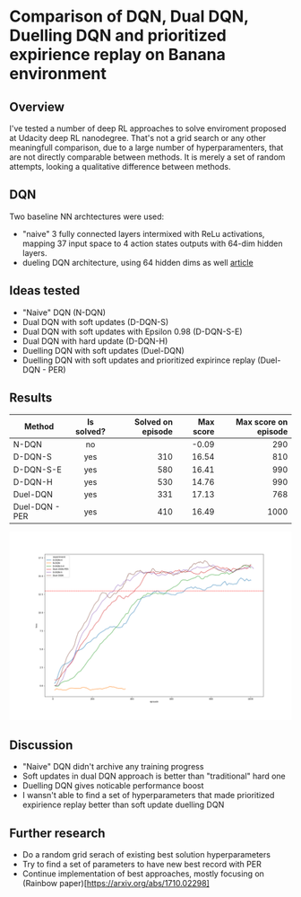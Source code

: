 # Comparison of DQN, Dual DQN, Duelling DQN and prioritized expirience replay on Banana environment

## Overview
I've tested a number of deep RL approaches to solve enviroment proposed at Udacity deep RL nanodegree.
That's not a grid search or any other meaningfull comparison, due to a large number of hyperparamenters, that are not directly
comparable between methods. It is merely a set of random attempts, looking a qualitative difference between methods.

## DQN

Two baseline NN archtectures were used:
 - "naive" 3 fully connected layers intermixed with ReLu activations, mapping 37 input space to 4 action states outputs with 64-dim hidden layers.
 - dueling DQN architecture, using 64 hidden dims as well [article](https://arxiv.org/abs/1511.06581)  

## Ideas tested
 - "Naive" DQN (N-DQN)
 - Dual DQN with soft updates (D-DQN-S)
 - Dual DQN with soft updates with Epsilon 0.98 (D-DQN-S-E)
 - Dual DQN with hard update (D-DQN-H)
 - Duelling DQN with soft updates (Duel-DQN)
 - Duelling DQN with soft updates and prioritized expirince replay (Duel-DQN - PER)
 
## Results

| Method        | Is solved? | Solved on episode | Max score | Max score on episode|
| ------------- |:----------:| -----------------:| ---------:|--------------------:|
| N-DQN         | no         |                   |  -0.09    |    290              |
| D-DQN-S       | yes        |       310         |   16.54   |    810              |
| D-DQN-S-E     | yes        |       580         |   16.41   |    990              |
| D-DQN-H       | yes        |       530         |   14.76   |    990              |
| Duel-DQN      | yes        |       331         |   17.13   |    768              |
| Duel-DQN - PER| yes        |       410         |   16.49   |    1000             |

![performance plot](plot.png "Comparison of various training techinques")

## Discussion

 - "Naive" DQN didn't archive any training progress
 - Soft updates in dual DQN approach is better than "traditional" hard one
 - Duelling DQN gives noticable performance boost
 - I wansn't able to find a set of hyperparameters that made prioritized expirience replay better than soft update duelling DQN 

## Further research
 - Do a random grid serach of existing best solution hyperparameters
 - Try to find a set of parameters to have new best record with PER
 - Continue implementation of best approaches, mostly focusing on (Rainbow paper)[https://arxiv.org/abs/1710.02298] 


